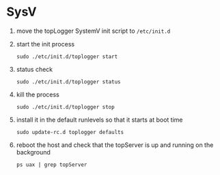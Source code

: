 # SysV

1. move the topLogger SystemV init script to `/etc/init.d`

2. start the init process

    ```shell
    sudo ./etc/init.d/toplogger start
    ```   

3. status check

    ```shell
    sudo ./etc/init.d/toplogger status
    ```   

4. kill the process

    ```shell
    sudo ./etc/init.d/toplogger stop
    ```   

5. install it in the default runlevels so that it starts at boot time

    ```shell
    sudo update-rc.d toplogger defaults
    ```

6. reboot the host and check that the topServer is up and running on the background

    ```shell
    ps uax | grep topServer
    ```
